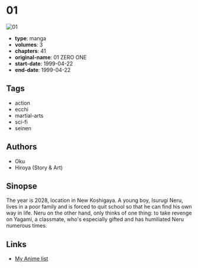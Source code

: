 # 01

![01](https://cdn.myanimelist.net/images/manga/3/168507.jpg)

-   **type**: manga
-   **volumes**: 3
-   **chapters**: 41
-   **original-name**: 01 ZERO ONE
-   **start-date**: 1999-04-22
-   **end-date**: 1999-04-22

## Tags

-   action
-   ecchi
-   martial-arts
-   sci-fi
-   seinen

## Authors

-   Oku
-   Hiroya (Story & Art)

## Sinopse

The year is 2028, location in New Koshigaya. A young boy, Isurugi Neru, lives in a poor family and is forced to quit school so that he can find his own way in life. Neru on the other hand, only thinks of one thing: to take revenge on Yagami, a classmate, who's especially gifted and has humiliated Neru numerous times.

## Links

-   [My Anime list](https://myanimelist.net/manga/1371/01)
